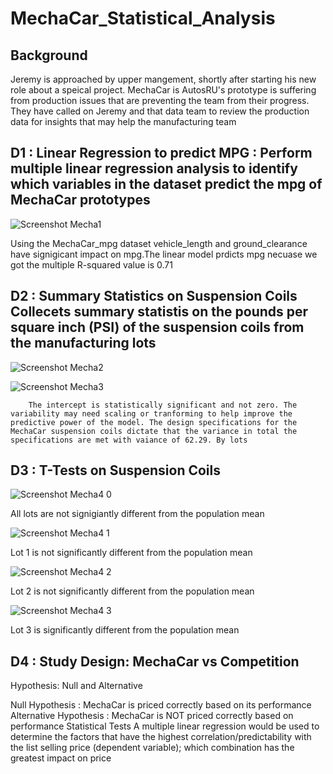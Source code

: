 # MechaCar_Statistical_Analysis

## Background
Jeremy is approached by upper mangement, shortly after starting his new role about a speical project. MechaCar is AutosRU's prototype is suffering from production issues that are preventing the team from their progress. They have called on Jeremy and that data team to review the production data for insights that may help the manufacturing team

## D1 : Linear Regression to predict MPG : Perform multiple linear regression analysis to identify which variables in the dataset predict the mpg of MechaCar prototypes

 ![Screenshot Mecha1](https://user-images.githubusercontent.com/89805399/153975698-f72fba49-9dc6-43a0-849c-15a8f7509dc3.png)



Using the MechaCar_mpg dataset  vehicle_length and ground_clearance have signigicant impact on mpg.The linear model prdicts mpg necuase we got the multiple R-squared value is 0.71   

## D2 : Summary Statistics on Suspension Coils Collecets summary statistis on the pounds per square inch (PSI) of the suspension coils from the manufacturing  lots

![Screenshot Mecha2](https://user-images.githubusercontent.com/89805399/153975928-e2b6ba05-0596-4b5a-9e30-67a382ee1064.png)

![Screenshot Mecha3](https://user-images.githubusercontent.com/89805399/153975934-9b2cf7fd-defc-4562-a90b-86cc70969e3e.png)




        The intercept is statistically significant and not zero. The variability may need scaling or tranforming to help improve the predictive power of the model. The design specifications for the MechaCar suspension coils dictate that the variance in total the specifications are met with vaiance of 62.29. By lots

## D3 : T-Tests on Suspension Coils

![Screenshot Mecha4 0 ](https://user-images.githubusercontent.com/89805399/153975955-86798df2-8d98-410d-b8ec-ad864ffccf6a.png)


All lots are not signigiantly different from the population mean

![Screenshot Mecha4 1](https://user-images.githubusercontent.com/89805399/153975966-20fa703b-6919-41f8-8d34-9b84b4d55ddd.png)


Lot 1 is not significantly different from the population mean
        

![Screenshot Mecha4 2](https://user-images.githubusercontent.com/89805399/153975982-afebd43c-b76d-4696-a7fa-2ea08d1fdbd5.png)


Lot 2 is not significantly different from the population mean
        
![Screenshot Mecha4 3](https://user-images.githubusercontent.com/89805399/153975998-92260975-94d4-4a43-bfe9-8c7ccc27c719.png)


Lot 3 is significantly different from the population mean

## D4 : Study Design: MechaCar vs Competition

Hypothesis: Null and Alternative


Null Hypothesis : MechaCar is priced correctly based on its performance 
Alternative Hypothesis : MechaCar is NOT priced correctly based on performance 
Statistical Tests
A multiple linear regression would be used to determine the factors that have the highest correlation/predictability with the list selling price 
(dependent variable); which combination has the greatest impact on price


